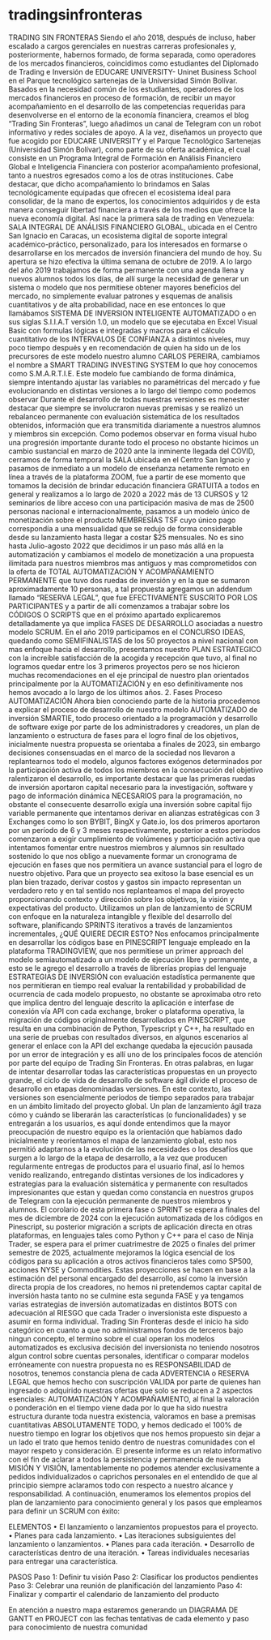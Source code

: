 # tradingsinfronteras
TRADING SIN FRONTERAS
Siendo el año 2018, después de incluso, haber escalado a cargos gerenciales en nuestras carreras profesionales y, posteriormente, habernos formado, de forma separada, como operadores de los mercados financieros, coincidimos como estudiantes del Diplomado de Trading e Inversión de EDUCARE UNIVERSITY- Uninet Business School en el Parque tecnológico sartenejas de la Universidad Simón Bolívar. Basados en la necesidad común de los estudiantes, operadores de los mercados financieros en proceso de formación, de recibir un mayor acompañamiento en el desarrollo de las competencias requeridas para desenvolverse en el entorno de la economía financiera, creamos el blog “Trading Sin Fronteras”, luego añadimos un canal de Telegram con un robot informativo y redes sociales de apoyo. A la vez, diseñamos un proyecto que fue acogido por EDUCARE UNIVERSITY y el Parque Tecnológico Sartenejas (Universidad Simón Bolívar), como parte de su oferta académica, el cual consiste en un Programa Integral de Formación en Análisis Financiero Global e Inteligencia Financiera con posterior acompañamiento profesional, tanto a nuestros egresados como a los de otras instituciones. Cabe destacar, que dicho acompañamiento lo brindamos en Salas tecnológicamente equipadas que ofrecen el ecosistema ideal para consolidar, de la mano de expertos, los conocimientos adquiridos y de esta manera conseguir libertad financiera a través de los medios que ofrece la nueva economía digital.
Así nace la primera sala de trading en Venezuela: SALA INTEGRAL DE ANÁLISIS FINANCIERO GLOBAL, ubicada en el Centro San Ignacio en Caracas, un ecosistema digital de soporte integral académico-práctico, personalizado, para los interesados en formarse o desarrollarse en los mercados de inversión financiera del mundo de hoy. Su apertura se hizo efectiva la última semana de octubre de 2019. 
A lo largo del año 2019 trabajamos de forma permanente con una agenda llena y nuevos alumnos todos los días, de allí surge la necesidad de generar un sistema o modelo que nos permitiese obtener mayores beneficios del mercado, no simplemente evaluar patrones y esquemas de analisis cuantitativos y de alta probabilidad, nace en ese entonces lo que llamábamos SISTEMA DE INVERSION INTELIGENTE AUTOMATIZADO o en sus siglas S.I.I.A.T versión 1.0, un modelo que se ejecutaba en Excel Visual Basic con formulas lógicas e integradas y macros para el cálculo cuantitativo de los INTERVALOS DE CONFIANZA a distintos niveles, muy poco tiempo después y en recomendación de quien ha sido un de los precursores de este modelo nuestro alumno CARLOS PEREIRA, cambiamos el nombre a SMART TRADING INVESTING SYSTEM lo que hoy conocemos como S.M.A.R.T.I.E.
Este modelo fue cambiando de forma dinámica, siempre intentando ajustar las variables no paramétricas del mercado y fue evolucionando en distintas versiones a lo largo del tiempo como podemos observar
Durante el desarrollo de todas nuestras versiones es menester destacar que siempre se involucraron nuevas premisas y se realizó un rebalanceo permanente con evaluación sistemática de los resultados obtenidos, información que era transmitida diariamente a nuestros alumnos y miembros sin excepción. Como podemos observar en forma visual hubo una progresión importante durante todo el proceso no obstante hicimos un cambio sustancial en marzo de 2020 ante la inminente llegada del COVID, cerramos de forma temporal la SALA ubicada en el Centro San Ignacio y pasamos de inmediato a un modelo de enseñanza netamente remoto en línea a través de la plataforma ZOOM, fue a partir de ese momento que tomamos la decisión de brindar educación financiera GRATUITA  a todos en general y realizamos a lo largo de  2020 a 2022 más de 13 CURSOS y 12 seminarios de libre acceso con una participación masiva de mas de 2500 personas nacional e internacionalmente, pasamos a un modelo único de monetización sobre el producto MEMBRESÍAS TSF cuyo único pago correspondía a una mensualidad que se redujo de forma considerable desde su lanzamiento hasta llegar a costar $25 mensuales. No es sino hasta Julio-agosto 2022 que decidimos ir un paso más allá en la automatización y cambiamos el modelo de monetización a una propuesta ilimitada para nuestros miembros mas antiguos y mas comprometidos con la oferta de TOTAL AUTOMATIZACIÓN Y ACOMPAÑAMIENTO PERMANENTE que tuvo dos ruedas de inversión y en la que se sumaron aproximadamente 10 personas, a tal propuesta agregamos un addendum llamado “RESERVA LEGAL”, que fue EFECTIVAMENTE SUSCRITO POR LOS PARTICIPANTES y a partir de allí comenzamos a trabajar sobre los CÓDIGOS O SCRIPTS que en el próximo apartado explicaremos detalladamente ya que implica FASES DE DESARROLLO asociadas a nuestro modelo SCRUM.
En el año 2019 participamos en el CONCURSO IDEAS, quedando como SEMIFINALISTAS de los 50 proyectos a nivel nacional con mas enfoque hacia el desarrollo, presentamos nuestro PLAN ESTRATEGICO con la increíble satisfacción de la acogida y recepción que tuvo, al final no logramos quedar entre los 3 primeros proyectos pero se nos hicieron muchas recomendaciones en el eje principal de nuestro plan orientados principalmente por la AUTOMATIZACIÓN y en eso definitivamente nos hemos avocado a lo largo de los últimos años.
2.	Fases Proceso AUTOMATIZACIÓN
Ahora bien conociendo parte de la historia procedemos a explicar el proceso de desarrollo de nuestro modelo AUTOMATIZADO de inversión SMARTIE, todo proceso orientado a la programación y desarrollo de software exige por parte de los administradores y creadores, un plan de lanzamiento o estructura de fases para el logro final de los objetivos, inicialmente nuestra propuesta se orientaba a finales de 2023, sin embargo decisiones consensuadas en el marco de la sociedad nos llevaron a replantearnos todo el modelo, algunos factores exógenos determinados por la participación activa de todos los miembros en la consecución del objetivo ralentizaron el desarrollo, es importante destacar que las primeras ruedas de inversión aportaron capital necesario para la investigación, software y pago de información dinámica NECESARIOS para la programación, no obstante el consecuente desarrollo exigía una inversión sobre capital fijo variable permanente que intentamos derivar en alianzas estratégicas con 3 Exchanges como lo son BYBIT, BingX y Gate.io, los dos primeros aportaron por un período de 6 y 3 meses respectivamente, posterior a estos períodos comenzaron a exigir cumplimiento de volúmenes y participación activa que intentamos fomentar entre nuestros miembros y alumnos sin resultado sostenido lo que nos obligo a nuevamente formar un cronograma de ejecución en fases que nos permitiera un avance sustancial para el logro de nuestro objetivo.
Para que un proyecto sea exitoso la base esencial es un plan bien trazado, derivar costos y gastos sin impacto representan un verdadero reto y en tal sentido nos replanteamos el mapa del proyecto proporcionando contexto y dirección sobre los objetivos, la visión y expectativas del producto. Utilizamos un plan de lanzamiento de SCRUM con enfoque en la naturaleza intangible y flexible del desarrollo del software, planificando SPRINTS iterativos a través de lanzamientos incrementales, ¿QUÉ QUIERE DECIR ESTO? Nos enfocamos principalmente en desarrollar los códigos base en PINESCRIPT lenguaje empleado en la plataforma TRADINGVIEW, que nos permitiese un primer approach del modelo semiautomatizado a un modelo de ejecución libre y permanente, a esto se le agrego el desarrollo a través de librerías propias del lenguaje ESTRATEGIAS DE INVERSIÓN con evaluación estadística permanente que nos permitieran en tiempo real evaluar la rentabilidad y probabilidad de ocurrencia de cada modelo propuesto, no obstante se aproximaba otro reto que implica dentro del lenguaje descrito la aplicación e interfase de conexión vía API con cada exchange, broker o plataforma operativa, la migración de códigos originalmente desarrollados en PINESCRIPT, que resulta en una combinación de Python, Typescript y C++, ha resultado en una serie de pruebas con resultados diversos, en algunos escenarios al generar el enlace con la API del exchange quedaba la ejecución pausada por un error de integración y es allí uno de los principales focos de atención por parte del equipo de Trading Sin Fronteras.
En otras palabras, en lugar de intentar desarrollar todas las características propuestas en un proyecto grande, el ciclo de vida de desarrollo de software ágil divide el proceso de desarrollo en etapas denominadas versiones. En este contexto, las versiones son esencialmente periodos de tiempo separados para trabajar en un ámbito limitado del proyecto global. Un plan de lanzamiento ágil traza cómo y cuándo se liberarán las características (o funcionalidades) y se entregarán a los usuarios, es aquí donde entendimos que la mayor preocupación de nuestro equipo es la orientación que habíamos dado inicialmente y reorientamos el mapa de lanzamiento global, esto nos permitió adaptarnos a la evolución de las necesidades o los desafíos que surgen a lo largo de la etapa de desarrollo, a la vez que producen regularmente entregas de productos para el usuario final, así lo hemos venido realizando, entregando distintas versiones de los indicadores y estrategias para la evaluación sistemática y permanente con resultados impresionantes que estan y quedan como constancia en nuestros grupos de Telegram con la ejecución permanente de nuestros miembros y alumnos.
El corolario de esta primera fase o SPRINT se espera a finales del mes de diciembre de 2024 con la ejecución automatizada de los códigos en Pinescript, su posterior migración a scripts de aplicación directa en otras plataformas, en lenguajes tales como Python y C++ para el caso de Ninja Trader, se espera para el primer cuatrimestre de 2025 o finales del primer semestre de 2025, actualmente mejoramos la lógica esencial de los códigos para su aplicación a otros activos financieros tales como SP500, acciones NYSE y Commodities. Estas proyecciones se hacen en base a la estimación del personal encargado del desarrollo, así como la inversión directa propia de los creadores, no hemos ni pretendemos captar capital de inversión hasta tanto no se culmine esta segunda FASE y ya tengamos varias estrategias de inversión automatizadas en distintos BOTS con adecuación al RIESGO que cada Trader o inversionista este dispuesto a asumir en forma individual.
Trading Sin Fronteras desde el inicio ha sido categórico en cuanto a que no administramos fondos de terceros bajo ningun concepto, el termino sobre el cual operan los modelos automatizados es exclusiva decisión del inversionista no teniendo nosotros algun control sobre cuentas personales, identificar o comparar modelos erróneamente con nuestra propuesta no es RESPONSABILIDAD de nosotros, tenemos constancia plena de cada ADVERTENCIA o RESERVA LEGAL que hemos hecho con suscripción VALIDA por parte de quienes han ingresado o adquirido nuestras ofertas que solo se reducen a 2 aspectos esenciales: AUTOMATIZACIÓN Y ACOMPAÑAMIENTO, al final la valoración o ponderación en el tiempo viene dada por lo que ha sido nuestra estructura durante toda nuestra existencia, valoramos en base a premisas cuantitativas ABSOLUTAMENTE TODO, y hemos dedicado el 100% de nuestro tiempo en lograr los objetivos que nos hemos propuesto sin dejar a un lado el trato que hemos tenido dentro de nuestras comunidades con el mayor respeto y consideración. El presente informe es un relato informativo con el fin de aclarar a todos la persistencia y permanencia de nuestra MISIÓN Y VISIÓN, lamentablemente no podemos atender exclusivamente a pedidos individualizados o caprichos personales en el entendido de que al principio siempre aclaramos todo con respecto a nuestro alcance y responsabilidad.
A continuación, enumeramos los elementos propios del plan de lanzamiento para conocimiento general y los pasos que empleamos para definir un SCRUM con éxito:

ELEMENTOS
•	El lanzamiento o lanzamientos propuestos para el proyecto.
•	Planes para cada lanzamiento.
•	Las iteraciones subsiguientes del lanzamiento o lanzamientos.
•	Planes para cada iteración.
•	Desarrollo de características dentro de una iteración.
•	Tareas individuales necesarias para entregar una característica.

PASOS
Paso 1: Definir tu visión
Paso 2: Clasificar los productos pendientes
Paso 3: Celebrar una reunión de planificación del lanzamiento
Paso 4: Finalizar y compartir el calendario de lanzamiento del producto

En atención a nuestro mapa estaremos generando un DIAGRAMA DE GANTT en PROJECT con las fechas tentativas de cada elemento y paso para conocimiento de nuestra comunidad
